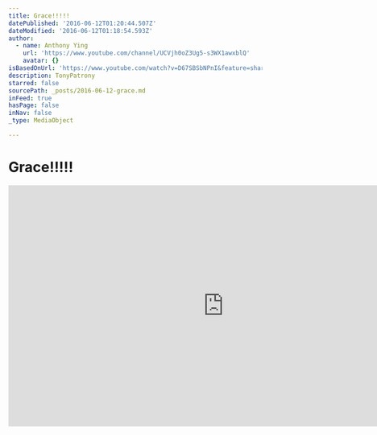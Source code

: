 ```yaml
---
title: Grace!!!!!
datePublished: '2016-06-12T01:20:44.507Z'
dateModified: '2016-06-12T01:18:54.593Z'
author:
  - name: Anthony Ying
    url: 'https://www.youtube.com/channel/UCVjh0oZ3Ug5-s3WX1awxblQ'
    avatar: {}
isBasedOnUrl: 'https://www.youtube.com/watch?v=D67SBSbNPnI&feature=share'
description: TonyPatrony
starred: false
sourcePath: _posts/2016-06-12-grace.md
inFeed: true
hasPage: false
inNav: false
_type: MediaObject

---
```

# Grace!!!!!

<iframe src="https://cdn.embedly.com/widgets/media.html?src=https%3A%2F%2Fwww.youtube.com%2Fembed%2FD67SBSbNPnI%3Ffeature%3Doembed&amp;url=http%3A%2F%2Fwww.youtube.com%2Fwatch%3Fv%3DD67SBSbNPnI&amp;image=https%3A%2F%2Fi.ytimg.com%2Fvi%2FD67SBSbNPnI%2Fhqdefault.jpg&amp;key=b7d04c9b404c499eba89ee7072e1c4f7&amp;type=text%2Fhtml&amp;schema=youtube" width="854" height="480" scrolling="no" frameborder="0" allowfullscreen="" style=""></iframe>